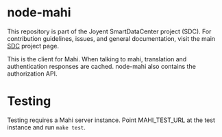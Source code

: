 <!--
    This Source Code Form is subject to the terms of the Mozilla Public
    License, v. 2.0. If a copy of the MPL was not distributed with this
    file, You can obtain one at http://mozilla.org/MPL/2.0/.
-->

<!--
    Copyright (c) 2014, Joyent, Inc.
-->

# node-mahi

This repository is part of the Joyent SmartDataCenter project (SDC).  For
contribution guidelines, issues, and general documentation, visit the main
[SDC](http://github.com/joyent/sdc) project page.

This is the client for Mahi. When talking to mahi, translation and
authentication responses are cached. node-mahi also contains the authorization
API.

# Testing

Testing requires a Mahi server instance. Point MAHI_TEST_URL at the test
instance and run `make test`.
